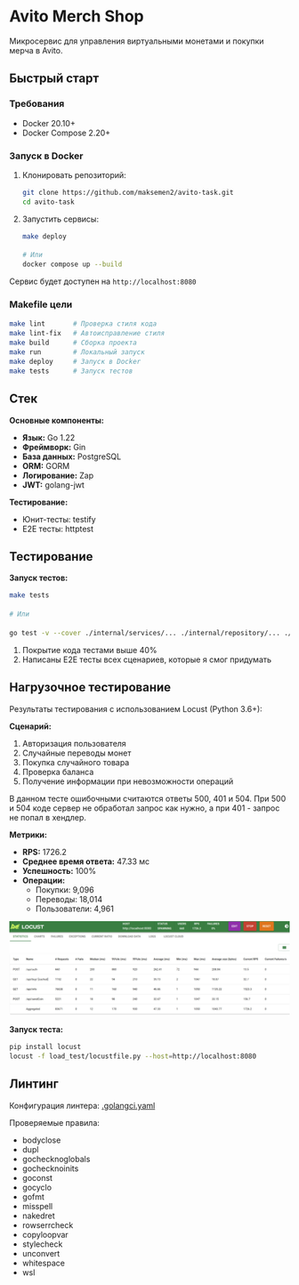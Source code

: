 # Avito Merch Shop

Микросервис для управления виртуальными монетами и покупки мерча в Avito.

## Быстрый старт

### Требования
- Docker 20.10+
- Docker Compose 2.20+

### Запуск в Docker
1. Клонировать репозиторий:
   ```bash
   git clone https://github.com/maksemen2/avito-task.git
   cd avito-task
   ```
2. Запустить сервисы:
   ```bash
   make deploy
   
   # Или
   docker compose up --build
   ```

Сервис будет доступен на `http://localhost:8080`

### Makefile цели
```bash
make lint       # Проверка стиля кода
make lint-fix   # Автоисправление стиля
make build      # Сборка проекта
make run        # Локальный запуск
make deploy     # Запуск в Docker
make tests      # Запуск тестов
```

## Стек

**Основные компоненты:**
- **Язык:** Go 1.22
- **Фреймворк:** Gin
- **База данных:** PostgreSQL
- **ORM:** GORM
- **Логирование:** Zap
- **JWT:** golang-jwt

**Тестирование:**
- Юнит-тесты: testify
- E2E тесты: httptest

## Тестирование

**Запуск тестов:**
```bash
make tests

# Или

go test -v --cover ./internal/services/... ./internal/repository/... ./internal/handlers/...
```

1. Покрытие кода тестами выше 40%
2. Написаны E2E тесты всех сценариев, которые я смог придумать

## Нагрузочное тестирование

Результаты тестирования с использованием Locust (Python 3.6+):

**Сценарий:**
1. Авторизация пользователя
2. Случайные переводы монет
3. Покупка случайного товара
4. Проверка баланса
5. Получение информации при невозможности операций

В данном тесте ошибочными считаются ответы 500, 401 и 504. При 500 и 504 коде сервер не обработал запрос как нужно, а при 401 - запрос не попал в хендлер.


**Метрики:**
- **RPS:** 1726.2
- **Среднее время ответа:** 47.33 мс
- **Успешность:** 100%
- **Операции:**
  - Покупки: 9,096
  - Переводы: 18,014
  - Пользователи: 4,961

![Результаты нагрузочного теста](assets/images/image.png)

**Запуск теста:**
```bash
pip install locust
locust -f load_test/locustfile.py --host=http://localhost:8080
```

## Линтинг

Конфигурация линтера: [.golangci.yaml](.golangci.yaml)

Проверяемые правила:
- bodyclose
- dupl
- gochecknoglobals
- gochecknoinits
- goconst
- gocyclo
- gofmt
- misspell
- nakedret
- rowserrcheck
- copyloopvar
- stylecheck
- unconvert
- whitespace
- wsl
